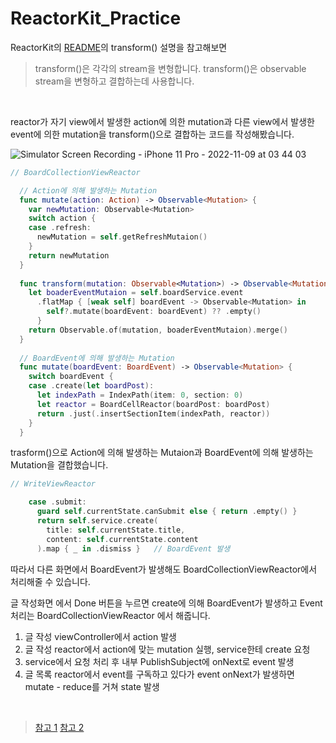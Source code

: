 # ReactorKit_Practice





ReactorKit의 [README](https://github.com/ReactorKit/ReactorKit#readme)의 transform() 설명을 참고해보면

> transform()은 각각의 stream을 변형합니다. transform()은 observable stream을 변형하고 결합하는데 사용합니다.
> 

<br> 

reactor가 자기 view에서 발생한 action에 의한 mutation과 다른 view에서 발생한 event에 의한 mutation을 transform()으로 결합하는 코드를 작성해봤습니다.


![Simulator Screen Recording - iPhone 11 Pro - 2022-11-09 at 03 44 03](https://user-images.githubusercontent.com/98168685/200649319-046d16b8-5b61-41e4-a2e1-150859340682.gif)




```swift
// BoardCollectionViewReactor

  // Action에 의해 발생하는 Mutation
  func mutate(action: Action) -> Observable<Mutation> {
    var newMutation: Observable<Mutation>
    switch action {
    case .refresh:
      newMutation = self.getRefreshMutaion()
    }
    return newMutation
  }
  
  func transform(mutation: Observable<Mutation>) -> Observable<Mutation> {
    let boaderEventMutaion = self.boardService.event
      .flatMap { [weak self] boardEvent -> Observable<Mutation> in
        self?.mutate(boardEvent: boardEvent) ?? .empty()
      }
    return Observable.of(mutation, boaderEventMutaion).merge()
  }
  
  // BoardEvent에 의해 발생하는 Mutation
  func mutate(boardEvent: BoardEvent) -> Observable<Mutation> {
    switch boardEvent {
    case .create(let boardPost):
      let indexPath = IndexPath(item: 0, section: 0)
      let reactor = BoardCellReactor(boardPost: boardPost)
      return .just(.insertSectionItem(indexPath, reactor))
    }
  }
```
trasform()으로 Action에 의해 발생하는 Mutaion과 BoardEvent에 의해 발생하는 Mutation을 결합했습니다.

```swift
// WriteViewReactor

    case .submit:
      guard self.currentState.canSubmit else { return .empty() }
      return self.service.create(
        title: self.currentState.title,
        content: self.currentState.content
      ).map { _ in .dismiss }	// BoardEvent 발생
```


따라서 다른 화면에서 BoardEvent가 발생해도 BoardCollectionViewReactor에서 처리해줄 수 있습니다.

글 작성화면 에서 Done 버튼을 누르면 create에 의해 BoardEvent가 발생하고 Event처리는 BoardCollectionViewReactor 에서 해줍니다.

1. 글 작성 viewController에서 action 발생
2. 글 작성 reactor에서 action에 맞는 mutation 실행, service한테 create 요청
3. service에서 요청 처리 후 내부 PublishSubject에 onNext로 event 발생
4. 글 목록 reactor에서 event를 구독하고 있다가 event onNext가 발생하면 mutate - reduce를 거쳐 state 발생




<br>


> [참고 1](https://github.com/devxoul/RxTodo)
> [참고 2](https://ios-development.tistory.com/784)

